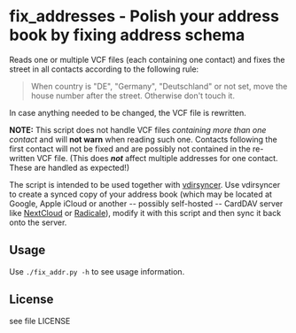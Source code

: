 # fix_addresses - Polish your address book by fixing address schema

Reads one or multiple VCF files (each containing one contact) and fixes the street in all contacts according to the following rule:

> When country is "DE", "Germany", "Deutschland" or not set, move the house number after the street. Otherwise don't touch it.

In case anything needed to be changed, the VCF file is rewritten.

**NOTE:** This script does not handle VCF files *containing more than one contact* and will **not warn** when reading such one. Contacts following the first contact will not be fixed and are possibly not contained in the re-written VCF file. (This does ***not*** affect multiple addresses for one contact. These are handled as expected!)

The script is intended to be used together with [vdirsyncer](https://github.com/pimutils/vdirsyncer). Use vdirsyncer to create a synced copy of your address book (which may be located at Google, Apple iCloud or another -- possibly self-hosted -- CardDAV server like [NextCloud](https://github.com/nextcloud/server) or [Radicale](https://github.com/Kozea/Radicale)), modify it with this script and then sync it back onto the server.

## Usage

Use `./fix_addr.py -h` to see usage information.

## License

see file LICENSE
